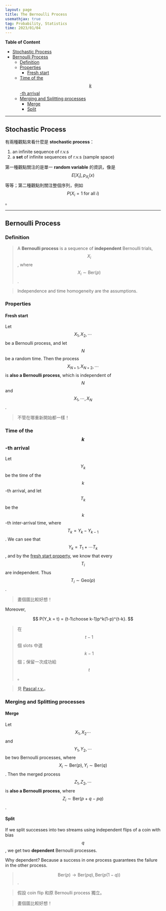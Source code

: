 ```yaml
---
layout: page
title: The Bernoulli Process
usemathjax: true
tag: Probability, Statistics
time: 2023/01/04
---
```


**Table of Content**
- [Stochastic Process](#stochastic-process)
- [Bernoulli Process](#bernoulli-process)
  - [Definition](#definition)
  - [Properties](#properties)
    - [Fresh start](#fresh-start)
  - [Time of the $$k$$-th arrival](#time-of-the-k-th-arrival)
  - [Merging and Splitting processes](#merging-and-splitting-processes)
    - [Merge](#merge)
    - [Split](#split)

---

## Stochastic Process

有兩種觀點來看什麼是 **stochastic process**：
1. an infinite sequence of r.v.s
2. a **set** of infinite sequences of r.v.s (sample space)

第一種觀點關注的是單一 **random variable** 的資訊，像是 $$E[X_i], p_{X_i}(x)$$ 等等；第二種觀點則關注整個序列，例如 $$P(X_i=1 \text{ for all } i)$$。

---

## Bernoulli Process
### Definition
> A **Bernoulli process** is a sequence of **independent** Bernoulli trials, $$X_i$$, where $$X_i \sim \text{Ber}(p)$$.

> Independence and time homogeneity are the assumptions.

### Properties
#### Fresh start

Let $$X_1, X_2, \cdots$$ be a Bernoulli process, and let $$N$$ be a random time. Then the process $$X_{N+1}, X_{N+2}, \cdots$$ is **also a Bernoulli process**, which is independent of $$N$$ and $$X_1, \cdots, X_N$$.

> 不管在哪重新開始都一樣！

### Time of the $$k$$-th arrival

Let $$Y_k$$ be the time of the $$k$$-th arrival, and let $$T_k$$ be the $$k$$-th inter-arrival time, where $$T_k = Y_k - Y_{k-1}$$. We can see that $$Y_k = T_1 + \cdots T_k$$, and by the [fresh start property](#fresh-start), we know that every $$T_i$$ are independent. Thus $$T_i \sim \text{Geo}(p)$$.

> 畫個圖比較好想！

Moreover, 

$$
P(Y_k = t) = {t-1\choose k-1}p^k(1-p)^{t-k}.
$$

> 在 $$t-1$$ 個 slots 中選 $$k-1$$ 個；保留一次成功給 $$t$$。

> 見 [Pascal r.v.](../2-discrete-rv/#pascal)。

### Merging and Splitting processes
#### Merge

Let $$X_1, X_2\cdots$$ and $$Y_1, Y_2, \cdots$$ be two Bernoulli processes, where $$X_i \sim \text{Ber}(p), Y_i \sim \text{Ber}(q)$$. Then the merged process $$Z_1, Z_2, \cdots$$ is **also a Bernoulli process**, where $$Z_i \sim \text{Ber}(p+q-pq)$$.

#### Split

If we split successes into two streams using independent flips of a coin with bias $$q$$, we get two **dependent** Bernoulli processes.

Why dependent? Because a success in one process guarantees the failure in the other process.

> $$\text{Ber}(p) \to \text{Ber}(pq), \text{Ber}(p(1-q)) $$.

> 假設 coin flip 和原 Bernoulli process 獨立。

> 畫個圖比較好想！